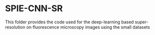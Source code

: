 # SPIE-CNN-SR
This folder provides the code used for the deep-learning based super-resolution on fluorescence microscopy images using the small datasets 
